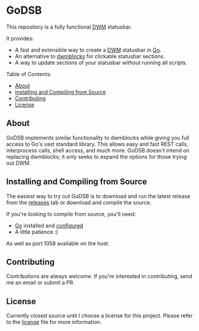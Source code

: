 GoDSB
===========

This repository is a fully functional [DWM](https://dwm.suckless.org/) statusbar.

It provides:
  * A fast and extensible way to create a [DWM](https://dwm.suckless.org/) statusbar in [Go](https://golang.org/).
  * An alternative to [dwmblocks](https://github.com/torrinfail/dwmblocks) for clickable statusbar sections.
  * A way to update sections of your statusbar without running all scripts.

Table of Contents:

  * [About](#about)
  * [Installing and Compiling from Source](#installing-and-compiling-from-source)
  * [Contributing](#contributing)
  * [License](#license)

About
-----

GoDSB implements similar functionality to dwmblocks while giving you full access to Go's vast standard library. This allows easy and fast REST calls, interprocess calls, shell access, and much more. GoDSB doesn't intend on replacing dwmblocks; it only seeks to expand the options for those trying out DWM.

Installing and Compiling from Source
------------

The easiest way to try out GoDSB is to download and run the latest release from the [releases](https://github.com/ChristianHering/GoDSB/releases) tab or download and compile the source.


If you're looking to compile from source, you'll need:

  * [Go](https://golang.org) installed and [configured](https://golang.org/doc/install)
  * A little patience :)

As well as port 1058 available on the host.

Contributing
------------

Contributions are always welcome. If you're interested in contributing, send me an email or submit a PR.

License
-------

Currently closed source until I choose a license for this project. Please refer to the [license](/LICENSE) file for more information.
